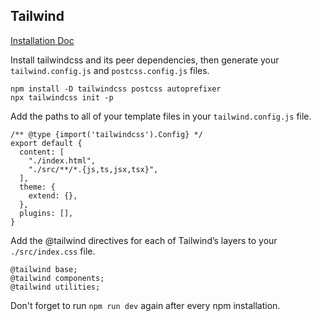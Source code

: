 ## Tailwind
[Installation Doc](https://tailwindcss.com/docs/guides/vite)

Install tailwindcss and its peer dependencies, then generate your `tailwind.config.js` and `postcss.config.js` files.
```
npm install -D tailwindcss postcss autoprefixer
npx tailwindcss init -p
```
Add the paths to all of your template files in your `tailwind.config.js` file.
```
/** @type {import('tailwindcss').Config} */
export default {
  content: [
    "./index.html",
    "./src/**/*.{js,ts,jsx,tsx}",
  ],
  theme: {
    extend: {},
  },
  plugins: [],
}
```
Add the @tailwind directives for each of Tailwind’s layers to your `./src/index.css` file.
```
@tailwind base;
@tailwind components;
@tailwind utilities;
```

Don't forget to run `npm run dev` again after every npm installation.
